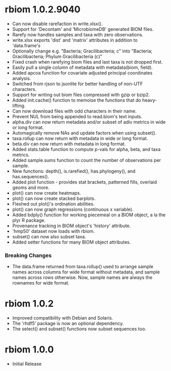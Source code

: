# rbiom 1.0.2.9040

* Can now disable rarefaction in write.xlsx().
* Support for 'Decontam' and 'MicrobiomeDB' generated BIOM files.
* Rarefy now handles samples and taxa with zero observations.
* write.xlsx exports 'dist' and 'matrix' attributes in addition to 'data.frame's
* Optionally change e.g. "Bacteria; Gracilibacteria; c" into "Bacteria; Gracilibacteria; Phylum Gracilibacteria (c)"
* Fixed crash when rarefying biom files and last taxa is not dropped first.
* Easily pull a single column of metadata with metadata(biom, field).
* Added apcoa function for covariate adjusted principal coordinates analysis.
* Switched from rjson to jsonlite for better handling of non-UTF characters.
* Support for writing out biom files compressed with gzip or bzip2.
* Added init.cache() function to memoise the functions that do heavy-lifting.
* Can now download files with odd characters in their name.
* Prevent NUL from being appended to read.biom's text inputs.
* alpha.div can now return metadata and/or subset of adiv metrics in wide or long format.
* Automagically remove NAs and update factors when using subset().
* taxa.rollup can now return with metadata in wide or long format.
* beta.div can now return with metadata in long format.
* Added stats.table function to compute p-vals for alpha, beta, and taxa metrics.
* Added sample.sums function to count the number of observations per sample.
* New functions: depth(), is.rarefied(), has.phylogeny(), and has.sequences().
* Added plot function - provides stat brackets, patterned fills, overlaid geoms and more.
* plot() can now create heatmaps.
* plot() can now create stacked barplots.
* Fleshed out plot()'s ordination abilities.
* plot() can now graph regressions (continuous x variable).
* Added bdply() function for working piecemeal on a BIOM object, a la the plyr R package.
* Provenance tracking in BIOM object's 'history' attribute.
* 'hmp50' dataset now loads with rbiom.
* subset() can now also subset taxa.
* Added setter functions for many BIOM object attributes.

### Breaking Changes

* The data.frame returned from taxa.rollup() used to arrange sample names across
  columns for wide format without metadata, and sample names across rows otherwise.
  Now, sample names are always the rownames for wide format.


# rbiom 1.0.2

* Improved compatibility with Debian and Solaris.
* The 'rhdf5' package is now an optional dependency.
* The select() and subset() functions now subset sequences too.


# rbiom 1.0.0

* Initial Release
